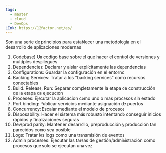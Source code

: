 ```yaml
---
tags:
  - master
  - cloud
  - DevOps
LInk: https://12factor.net/es/
---
```

Son una serie de principios para establecer una metodología en el desarrollo de aplicaciones modernas

1. Codebase) Un codigo base sobre el que hacer el control de versiones y multiples despliegues
2. Dependencies: Declarar y aislar explícitamente las dependencias
3. Configurations: Guardar la configuración en el entorno
4. Backing Services: Tratar a los "backing services" como recursos conectables
5. Build. Release, Run: Separar completamente la etapa de construcción de la etapa de ejecución 
6. Proceses: Ejecutar la aplicacion como uno o mas procesos sin estado
7. Port binding: Publicar servicios mediante asignación de puertos
8. Concurrency: Escalar mediante el modelo de procesos
9. Disposability: Hacer el sistema más robusto intentando conseguir inicios rápidos y finalizaciones seguras
10. Dev/prod parity: Mantener desarrollo, preproducción y producción tan parecidos como sea posible
11. Logs: Tratar los logs como una transmisión de eventos
12. Admin processes: Ejecutar las tareas de gestión/administración como procesos que solo se ejecutan una vez